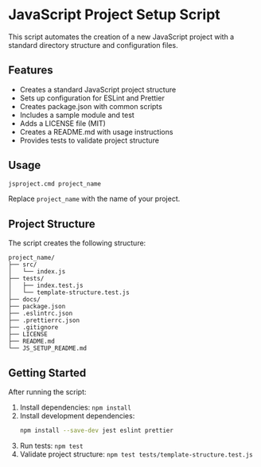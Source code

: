 # JavaScript Project Setup Script 
 
This script automates the creation of a new JavaScript project with a standard directory structure and configuration files. 
 
## Features 
 
- Creates a standard JavaScript project structure 
- Sets up configuration for ESLint and Prettier 
- Creates package.json with common scripts 
- Includes a sample module and test 
- Adds a LICENSE file (MIT) 
- Creates a README.md with usage instructions 
- Provides tests to validate project structure 
 
## Usage 
 
```bash 
jsproject.cmd project_name 
``` 
 
Replace `project_name` with the name of your project. 
 
## Project Structure 
 
The script creates the following structure: 
 
```  
project_name/ 
├── src/ 
│   └── index.js 
├── tests/ 
│   ├── index.test.js 
│   └── template-structure.test.js 
├── docs/ 
├── package.json 
├── .eslintrc.json 
├── .prettierrc.json 
├── .gitignore 
├── LICENSE 
├── README.md 
└── JS_SETUP_README.md 
``` 
 
## Getting Started 
 
After running the script: 
 
1. Install dependencies: `npm install` 
2. Install development dependencies: 
   ```bash 
   npm install --save-dev jest eslint prettier 
   ``` 
3. Run tests: `npm test` 
4. Validate project structure: `npm test tests/template-structure.test.js` 
